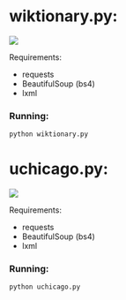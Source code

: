 # wiktionary.py:

![](https://github.com/weider938/parsers_py/blob/master/src/example.PNG)

  Requirements:
  - requests
  - BeautifulSoup (bs4)
  - lxml
  
  ### Running: 
    python wiktionary.py

# uchicago.py:

![](https://github.com/weider938/parsers_py/blob/master/src/example_2.PNG)

  Requirements:
  - requests
  - BeautifulSoup (bs4)
  - lxml
  
  ### Running: 
    python uchicago.py
